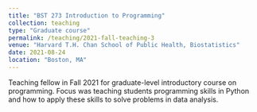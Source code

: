 ```yaml
---
title: "BST 273 Introduction to Programming"
collection: teaching
type: "Graduate course"
permalink: /teaching/2021-fall-teaching-3
venue: "Harvard T.H. Chan School of Public Health, Biostatistics"
date: 2021-08-24
location: "Boston, MA"
---
```

Teaching fellow in Fall 2021 for graduate-level introductory course on programming. Focus was teaching students programming skills in Python and how to apply these skills to solve problems in data analysis.
